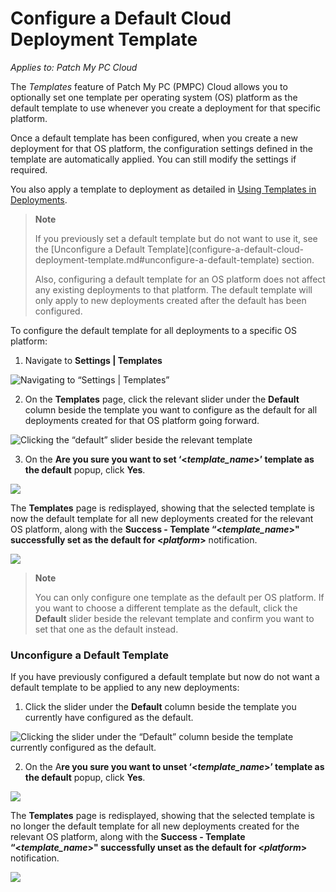 # Configure a Default Cloud Deployment Template

_Applies to: Patch My PC Cloud_

The _Templates_ feature of Patch My PC (PMPC) Cloud allows you to optionally set one template per operating system (OS) platform as the default template to use whenever you create a deployment for that specific platform.

Once a default template has been configured, when you create a new deployment for that OS platform, the configuration settings defined in the template are automatically applied. You can still modify the settings if required.

You also apply a template to deployment as detailed in [Using Templates in Deployments](../../cloud-deployments/use-a-template-in-cloud-deployments.md).

> **Note**
>
> If you previously set a default template but do not want to use it, see the \[Unconfigure a Default Template]\(configure-a-default-cloud-deployment-template.md#unconfigure-a-default-template) section.
>
> Also, configuring a default template for an OS platform does not affect any existing deployments to that platform. The default template will only apply to new deployments created after the default has been configured.

To configure the default template for all deployments to a specific OS platform:

1. Navigate to **Settings | Templates**

![Navigating to “Settings | Templates”](../../../.gitbook/assets/image-\(261\).png)

2. On the **Templates** page, click the relevant slider under the **Default** column beside the template you want to configure as the default for all deployments created for that OS platform going forward.

![Clicking the “default” slider beside the relevant template](../../../.gitbook/assets/image-\(47\).png)

3. On the **Are you sure you want to set ‘<**_**template\_name**_**>’ template as the default** popup, click **Yes**.

![](../../../.gitbook/assets/image-\(263\).png)

The **Templates** page is redisplayed, showing that the selected template is now the default template for all new deployments created for the relevant OS platform, along with the **Success - Template “<**_**template\_name**_**>" successfully set as the default for <**_**platform**_**>** notification.

![](../../../.gitbook/assets/image-\(49\).png)

> **Note**
>
> You can only configure one template as the default per OS platform. If you want to choose a different template as the default, click the **Default** slider beside the relevant template and confirm you want to set that one as the default instead.

### Unconfigure a Default Template

If you have previously configured a default template but now do not want a default template to be applied to any new deployments:

1. Click the slider under the **Default** column beside the template you currently have configured as the default.

![Clicking the slider under the “Default” column beside the template currently configured as the default.](../../../.gitbook/assets/image-\(51\).png)

2. On the A**re you sure you want to unset ‘<**_**template\_name**_**>’ template as the default** popup, click **Yes**.

![](../../../.gitbook/assets/image-\(266\).png)

The **Templates** page is redisplayed, showing that the selected template is no longer the default template for all new deployments created for the relevant OS platform, along with the **Success - Template “<**_**template\_name**_**>" successfully unset as the default for <**_**platform**_**>** notification.

![](../../../.gitbook/assets/image-\(52\).png)
